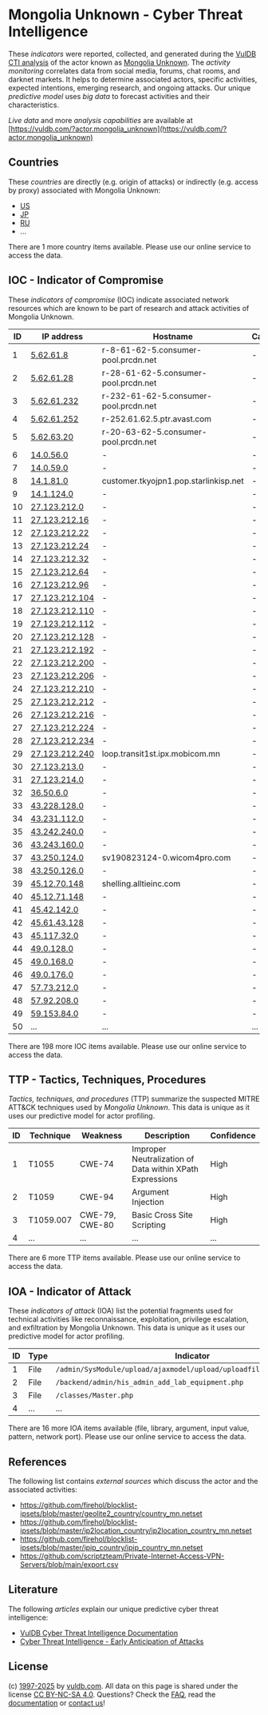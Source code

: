 # Mongolia Unknown - Cyber Threat Intelligence

These _indicators_ were reported, collected, and generated during the [VulDB CTI analysis](https://vuldb.com/?kb.cti) of the actor known as [Mongolia Unknown](https://vuldb.com/?actor.mongolia_unknown). The _activity monitoring_ correlates data from social media, forums, chat rooms, and darknet markets. It helps to determine associated actors, specific activities, expected intentions, emerging research, and ongoing attacks. Our unique _predictive model_ uses _big data_ to forecast activities and their characteristics.

_Live data_ and more _analysis capabilities_ are available at [https://vuldb.com/?actor.mongolia_unknown](https://vuldb.com/?actor.mongolia_unknown)

## Countries

These _countries_ are directly (e.g. origin of attacks) or indirectly (e.g. access by proxy) associated with Mongolia Unknown:

* [US](https://vuldb.com/?country.us)
* [JP](https://vuldb.com/?country.jp)
* [RU](https://vuldb.com/?country.ru)
* ...

There are 1 more country items available. Please use our online service to access the data.

## IOC - Indicator of Compromise

These _indicators of compromise_ (IOC) indicate associated network resources which are known to be part of research and attack activities of Mongolia Unknown.

ID | IP address | Hostname | Campaign | Confidence
-- | ---------- | -------- | -------- | ----------
1 | [5.62.61.8](https://vuldb.com/?ip.5.62.61.8) | r-8-61-62-5.consumer-pool.prcdn.net | - | High
2 | [5.62.61.28](https://vuldb.com/?ip.5.62.61.28) | r-28-61-62-5.consumer-pool.prcdn.net | - | High
3 | [5.62.61.232](https://vuldb.com/?ip.5.62.61.232) | r-232-61-62-5.consumer-pool.prcdn.net | - | High
4 | [5.62.61.252](https://vuldb.com/?ip.5.62.61.252) | r-252.61.62.5.ptr.avast.com | - | High
5 | [5.62.63.20](https://vuldb.com/?ip.5.62.63.20) | r-20-63-62-5.consumer-pool.prcdn.net | - | High
6 | [14.0.56.0](https://vuldb.com/?ip.14.0.56.0) | - | - | High
7 | [14.0.59.0](https://vuldb.com/?ip.14.0.59.0) | - | - | High
8 | [14.1.81.0](https://vuldb.com/?ip.14.1.81.0) | customer.tkyojpn1.pop.starlinkisp.net | - | High
9 | [14.1.124.0](https://vuldb.com/?ip.14.1.124.0) | - | - | High
10 | [27.123.212.0](https://vuldb.com/?ip.27.123.212.0) | - | - | High
11 | [27.123.212.16](https://vuldb.com/?ip.27.123.212.16) | - | - | High
12 | [27.123.212.22](https://vuldb.com/?ip.27.123.212.22) | - | - | High
13 | [27.123.212.24](https://vuldb.com/?ip.27.123.212.24) | - | - | High
14 | [27.123.212.32](https://vuldb.com/?ip.27.123.212.32) | - | - | High
15 | [27.123.212.64](https://vuldb.com/?ip.27.123.212.64) | - | - | High
16 | [27.123.212.96](https://vuldb.com/?ip.27.123.212.96) | - | - | High
17 | [27.123.212.104](https://vuldb.com/?ip.27.123.212.104) | - | - | High
18 | [27.123.212.110](https://vuldb.com/?ip.27.123.212.110) | - | - | High
19 | [27.123.212.112](https://vuldb.com/?ip.27.123.212.112) | - | - | High
20 | [27.123.212.128](https://vuldb.com/?ip.27.123.212.128) | - | - | High
21 | [27.123.212.192](https://vuldb.com/?ip.27.123.212.192) | - | - | High
22 | [27.123.212.200](https://vuldb.com/?ip.27.123.212.200) | - | - | High
23 | [27.123.212.206](https://vuldb.com/?ip.27.123.212.206) | - | - | High
24 | [27.123.212.210](https://vuldb.com/?ip.27.123.212.210) | - | - | High
25 | [27.123.212.212](https://vuldb.com/?ip.27.123.212.212) | - | - | High
26 | [27.123.212.216](https://vuldb.com/?ip.27.123.212.216) | - | - | High
27 | [27.123.212.224](https://vuldb.com/?ip.27.123.212.224) | - | - | High
28 | [27.123.212.234](https://vuldb.com/?ip.27.123.212.234) | - | - | High
29 | [27.123.212.240](https://vuldb.com/?ip.27.123.212.240) | loop.transit1st.ipx.mobicom.mn | - | High
30 | [27.123.213.0](https://vuldb.com/?ip.27.123.213.0) | - | - | High
31 | [27.123.214.0](https://vuldb.com/?ip.27.123.214.0) | - | - | High
32 | [36.50.6.0](https://vuldb.com/?ip.36.50.6.0) | - | - | High
33 | [43.228.128.0](https://vuldb.com/?ip.43.228.128.0) | - | - | High
34 | [43.231.112.0](https://vuldb.com/?ip.43.231.112.0) | - | - | High
35 | [43.242.240.0](https://vuldb.com/?ip.43.242.240.0) | - | - | High
36 | [43.243.160.0](https://vuldb.com/?ip.43.243.160.0) | - | - | High
37 | [43.250.124.0](https://vuldb.com/?ip.43.250.124.0) | sv190823124-0.wicom4pro.com | - | High
38 | [43.250.126.0](https://vuldb.com/?ip.43.250.126.0) | - | - | High
39 | [45.12.70.148](https://vuldb.com/?ip.45.12.70.148) | shelling.alltieinc.com | - | High
40 | [45.12.71.148](https://vuldb.com/?ip.45.12.71.148) | - | - | High
41 | [45.42.142.0](https://vuldb.com/?ip.45.42.142.0) | - | - | High
42 | [45.61.43.128](https://vuldb.com/?ip.45.61.43.128) | - | - | High
43 | [45.117.32.0](https://vuldb.com/?ip.45.117.32.0) | - | - | High
44 | [49.0.128.0](https://vuldb.com/?ip.49.0.128.0) | - | - | High
45 | [49.0.168.0](https://vuldb.com/?ip.49.0.168.0) | - | - | High
46 | [49.0.176.0](https://vuldb.com/?ip.49.0.176.0) | - | - | High
47 | [57.73.212.0](https://vuldb.com/?ip.57.73.212.0) | - | - | High
48 | [57.92.208.0](https://vuldb.com/?ip.57.92.208.0) | - | - | High
49 | [59.153.84.0](https://vuldb.com/?ip.59.153.84.0) | - | - | High
50 | ... | ... | ... | ...

There are 198 more IOC items available. Please use our online service to access the data.

## TTP - Tactics, Techniques, Procedures

_Tactics, techniques, and procedures_ (TTP) summarize the suspected MITRE ATT&CK techniques used by _Mongolia Unknown_. This data is unique as it uses our predictive model for actor profiling.

ID | Technique | Weakness | Description | Confidence
-- | --------- | -------- | ----------- | ----------
1 | T1055 | CWE-74 | Improper Neutralization of Data within XPath Expressions | High
2 | T1059 | CWE-94 | Argument Injection | High
3 | T1059.007 | CWE-79, CWE-80 | Basic Cross Site Scripting | High
4 | ... | ... | ... | ...

There are 6 more TTP items available. Please use our online service to access the data.

## IOA - Indicator of Attack

These _indicators of attack_ (IOA) list the potential fragments used for technical activities like reconnaissance, exploitation, privilege escalation, and exfiltration by Mongolia Unknown. This data is unique as it uses our predictive model for actor profiling.

ID | Type | Indicator | Confidence
-- | ---- | --------- | ----------
1 | File | `/admin/SysModule/upload/ajaxmodel/upload/uploadfilepath/sysmodule_1` | High
2 | File | `/backend/admin/his_admin_add_lab_equipment.php` | High
3 | File | `/classes/Master.php` | High
4 | ... | ... | ...

There are 16 more IOA items available (file, library, argument, input value, pattern, network port). Please use our online service to access the data.

## References

The following list contains _external sources_ which discuss the actor and the associated activities:

* https://github.com/firehol/blocklist-ipsets/blob/master/geolite2_country/country_mn.netset
* https://github.com/firehol/blocklist-ipsets/blob/master/ip2location_country/ip2location_country_mn.netset
* https://github.com/firehol/blocklist-ipsets/blob/master/ipip_country/ipip_country_mn.netset
* https://github.com/scriptzteam/Private-Internet-Access-VPN-Servers/blob/main/export.csv

## Literature

The following _articles_ explain our unique predictive cyber threat intelligence:

* [VulDB Cyber Threat Intelligence Documentation](https://vuldb.com/?kb.cti)
* [Cyber Threat Intelligence - Early Anticipation of Attacks](https://www.scip.ch/en/?labs.20201022)

## License

(c) [1997-2025](https://vuldb.com/?kb.changelog) by [vuldb.com](https://vuldb.com/?kb.about). All data on this page is shared under the license [CC BY-NC-SA 4.0](https://creativecommons.org/licenses/by-nc-sa/4.0/). Questions? Check the [FAQ](https://vuldb.com/?kb.faq), read the [documentation](https://vuldb.com/?kb) or [contact us](https://vuldb.com/?contact)!
